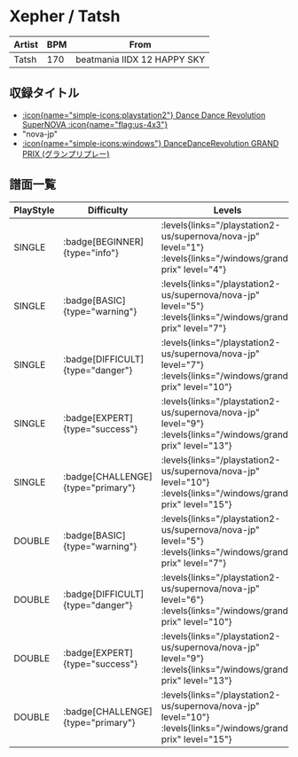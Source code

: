 # Xepher / Tatsh

|Artist|BPM|From|
|------|---|----|
|Tatsh|170|beatmania IIDX 12 HAPPY SKY|

## 収録タイトル

- [:icon{name="simple-icons:playstation2"} Dance Dance Revolution SuperNOVA :icon{name="flag:us-4x3"}](/playstation2-us/supernova)
- "nova-jp"
- [:icon{name="simple-icons:windows"} DanceDanceRevolution GRAND PRIX (グランプリプレー)](/windows/grand-prix)

## 譜面一覧

|PlayStyle|Difficulty|Levels|Notes|Movie|
|---------|----------|------|-----|-----|
|SINGLE| :badge[BEGINNER]{type="info"}| :levels{links="/playstation2-us/supernova/nova-jp" level="1"} :levels{links="/windows/grand-prix" level="4"}|111/0||
|SINGLE| :badge[BASIC]{type="warning"}| :levels{links="/playstation2-us/supernova/nova-jp" level="5"} :levels{links="/windows/grand-prix" level="7"}|221/14||
|SINGLE| :badge[DIFFICULT]{type="danger"}| :levels{links="/playstation2-us/supernova/nova-jp" level="7"} :levels{links="/windows/grand-prix" level="10"}|336/9||
|SINGLE| :badge[EXPERT]{type="success"}| :levels{links="/playstation2-us/supernova/nova-jp" level="9"} :levels{links="/windows/grand-prix" level="13"}|442/14||
|SINGLE| :badge[CHALLENGE]{type="primary"}| :levels{links="/playstation2-us/supernova/nova-jp" level="10"} :levels{links="/windows/grand-prix" level="15"}|530/14||
|DOUBLE| :badge[BASIC]{type="warning"}| :levels{links="/playstation2-us/supernova/nova-jp" level="5"} :levels{links="/windows/grand-prix" level="7"}|217/13||
|DOUBLE| :badge[DIFFICULT]{type="danger"}| :levels{links="/playstation2-us/supernova/nova-jp" level="6"} :levels{links="/windows/grand-prix" level="10"}|329/5||
|DOUBLE| :badge[EXPERT]{type="success"}| :levels{links="/playstation2-us/supernova/nova-jp" level="9"} :levels{links="/windows/grand-prix" level="13"}|419/12||
|DOUBLE| :badge[CHALLENGE]{type="primary"}| :levels{links="/playstation2-us/supernova/nova-jp" level="10"} :levels{links="/windows/grand-prix" level="15"}|515/13||
